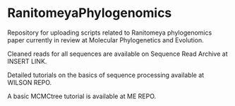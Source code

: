 # RanitomeyaPhylogenomics

Repository for uploading scripts related to Ranitomeya phylogenomics paper currently in review at Molecular Phylogenetics and Evolution.

Cleaned reads for all sequences are  available on Sequence Read Archive at INSERT LINK.

Detailed tutorials on the basics of sequence processing available at WILSON REPO.

A basic MCMCtree tutorial is available at ME REPO.
